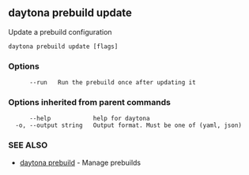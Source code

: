## daytona prebuild update

Update a prebuild configuration

```
daytona prebuild update [flags]
```

### Options

```
      --run   Run the prebuild once after updating it
```

### Options inherited from parent commands

```
      --help            help for daytona
  -o, --output string   Output format. Must be one of (yaml, json)
```

### SEE ALSO

* [daytona prebuild](daytona_prebuild.md)	 - Manage prebuilds

